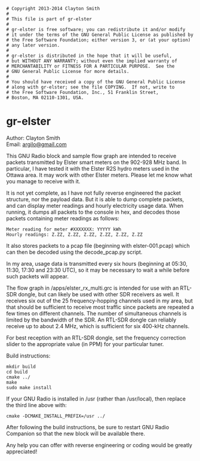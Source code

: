 ```
# Copyright 2013-2014 Clayton Smith
#
# This file is part of gr-elster
#
# gr-elster is free software; you can redistribute it and/or modify
# it under the terms of the GNU General Public License as published by
# the Free Software Foundation; either version 3, or (at your option)
# any later version.
#
# gr-elster is distributed in the hope that it will be useful,
# but WITHOUT ANY WARRANTY; without even the implied warranty of
# MERCHANTABILITY or FITNESS FOR A PARTICULAR PURPOSE.  See the
# GNU General Public License for more details.
#
# You should have received a copy of the GNU General Public License
# along with gr-elster; see the file COPYING.  If not, write to
# the Free Software Foundation, Inc., 51 Franklin Street,
# Boston, MA 02110-1301, USA.
```

gr-elster
=========

Author: Clayton Smith  
Email: <argilo@gmail.com>

This GNU Radio block and sample flow graph are intended to receive
packets transmitted by Elster smart meters on the 902-928 MHz band.  In
particular, I have tested it with the Elster R2S hydro meters used in the
Ottawa area.  It may work with other Elster meters.  Please let me know
what you manage to receive with it.

It is not yet complete, as I have not fully reverse engineered the packet
structure, nor the payload data.  But it is able to dump complete
packets, and can display meter readings and hourly electricity usage
data.  When running, it dumps all packets to the console in hex, and
decodes those packets containing meter readings as follows:

    Meter reading for meter #XXXXXXX: YYYYY kWh
    Hourly readings: Z.ZZ, Z.ZZ, Z.ZZ, Z.ZZ, Z.ZZ, Z.ZZ

It also stores packets to a pcap file (beginning with elster-001.pcap)
which can then be decoded using the decode_pcap.py script.

In my area, usage data is transmitted every six hours (beginning at
05:30, 11:30, 17:30 and 23:30 UTC), so it may be necessary to wait a
while before such packets will appear.

The flow graph in /apps/elster_rx_multi.grc is intended for use with an
RTL-SDR dongle, but can likely be used with other SDR receivers as well.
It receives six out of the 25 frequency-hopping channels used in my area,
but that should be sufficient to receive most traffic since packets are
repeated a few times on different channels.  The number of simultaneous
channels is limited by the bandwidth of the SDR.  An RTL-SDR dongle can
reliably receive up to about 2.4 MHz, which is sufficient for six 400-kHz
channels.

For best reception with an RTL-SDR dongle, set the frequency correction
slider to the appropriate value (in PPM) for your particular tuner.

Build instructions:

    mkdir build
    cd build
    cmake ../
    make
    sudo make install

If your GNU Radio is installed in /usr (rather than /usr/local), then
replace the third line above with:

    cmake -DCMAKE_INSTALL_PREFIX=/usr ../

After following the build instructions, be sure to restart GNU Radio
Companion so that the new block will be available there.

Any help you can offer with reverse engineering or coding would be
greatly appreciated!
